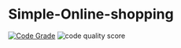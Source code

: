 # Simple-Online-shopping
[![Code Grade](<BADGE-LINK>)](<DASHBOARD-LINK>)
![code quality score](https://www.code-inspector.com/project/28619/score/svg)
